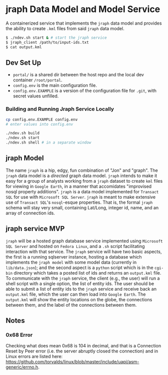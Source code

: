 # jraph Data Model and Model Service 
A containerized service that implements the `jraph` data model and provides the ability to create `.kml` files from said `jraph` data model.
```sh
$ ./ndev.sh start & # start the jraph service
$ jraph_client /path/to/input-ids.txt
$ cat output.kml
```

## Dev Set Up
* `portal/` is a shared dir between the host repo and the local dev container `/root/portal`.
* `config.env` is the main configuration file.
* `config.env.EXAMPLE` is a version of the configuration file for `.git`, with secret values unfilled.

### Building and Running Jraph Service Locally
```sh
cp config.env.EXAMPLE config.env
# enter values into config.env

./ndev.sh build
./ndev.sh start 
./ndev.sh shell # in a separate window
```

## jraph Model
The name `jraph` is a hip, edgy, fun combination of "Jon" and "graph".
The `jraph` data model is a *directed* graph data model. 
`jraph` intends to make it easy for a group of analysts working from a `jraph` dataset to create `kml` files for viewing in `Google Earth`, in a manner that accomidates "improvised nosql property additions". 
`jraph` is a data model implemented for `Transact SQL` for use with `Microsoft SQL Server`.
`jraph` is meant to make extensive use of `Transact SQL`'s `nosql`-esque properties.
That is, the formal `jraph` schema will stay very small, containing Lat/Long, integer id, name, and an array of connection ids.

## jraph service MVP
`jraph` will be a hosted graph database service implemented using `Microsoft SQL Server` and hosted on `Fedora Linux`, and a `.sh` script facilitating interaction with that service.
The `jraph` service will have two basic aspects, the first is a running sqlserver instance, hosting a database which implements the `jraph model` with some model data (currently in `lib/data.json`); and the second aspect is a `python` script which is in the `cgi-bin` directory which takes a posted list of ids and returns an `output.kml` file.
To communicate with the `jraph` service, the client (e.g., the user) will run a shell script with a single option, the list of entity ids.
The user should be able to submit a list of entity ids to the `jraph` service and receive back an `output.kml` file, which the user can then load into `Google Earth`. 
The `output.kml` will show the entity locations on the globe, the connections between them, and the label of the connections between them.

## Notes
### 0x68 Error
Checking what does mean 0x68 is 104 in decimal, and that is a Connection Reset by Peer error (i.e. the server abruptly closed the connection) and in Linux errors are listed here: https://github.com/torvalds/linux/blob/master/include/uapi/asm-generic/errno.h.
